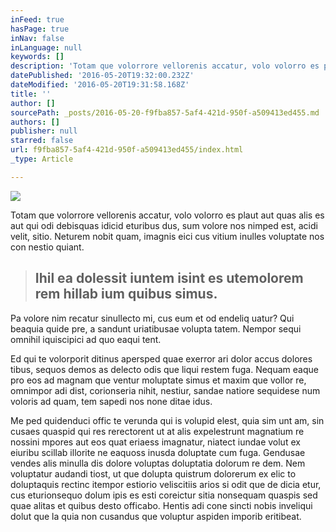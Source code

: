 ```yaml
---
inFeed: true
hasPage: true
inNav: false
inLanguage: null
keywords: []
description: 'Totam que volorrore vellorenis accatur, volo volorro es plaut aut quas alis es aut qui odi debisquas idicid eturibus dus, sum volore nos nimped est, acidi velit, sitio. Neturem nobit quam, imagnis eici cus vitium inulles voluptate nos con nestio quiant.'
datePublished: '2016-05-20T19:32:00.232Z'
dateModified: '2016-05-20T19:31:58.168Z'
title: ''
author: []
sourcePath: _posts/2016-05-20-f9fba857-5af4-421d-950f-a509413ed455.md
authors: []
publisher: null
starred: false
url: f9fba857-5af4-421d-950f-a509413ed455/index.html
_type: Article

---
```

![](https://the-grid-user-content.s3-us-west-2.amazonaws.com/5dd600b2-2b08-4bc7-8634-d94c80ee9db1.jpg)

Totam que volorrore vellorenis accatur, volo volorro es plaut aut quas alis es aut qui odi debisquas idicid eturibus dus, sum volore nos nimped est, acidi velit, sitio. Neturem nobit quam, imagnis eici cus vitium inulles voluptate nos con nestio quiant.

> ## Ihil ea dolessit iuntem isint es utemolorem rem hillab ium quibus simus.

Pa volore nim recatur sinullecto mi, cus eum et od endeliq uatur? Qui beaquia quide pre, a sandunt uriatibusae volupta tatem. Nempor sequi omnihil iquiscipici ad quo eaqui tent.

Ed qui te volorporit ditinus apersped quae exerror ari dolor accus dolores tibus, sequos demos as delecto odis que liqui restem fuga. Nequam eaque pro eos ad magnam que ventur moluptate simus et maxim que vollor re, omnimpor adi dist, corionseria nihit, nestiur, sandae natiore sequidese num voloris ad quam, tem sapedi nos none ditae idus.

Me ped quidenduci offic te verunda qui is volupid elest, quia sim unt am, sin cusaes quaspid qui res rerectorent ut at alis expelestrunt magnatium re nossini mpores aut eos quat eriaess imagnatur, niatect iundae volut ex eiuribu scillab illorite ne eaquoss inusda doluptate cum fuga. Gendusae vendes alis minulla dis dolore voluptas doluptatia dolorum re dem. Nem voluptatur audandi tiost, ut que dolupta quistrum dolorerum ex elic to doluptaquis rectinc itempor estiorio veliscitiis arios si odit que de dicia etur, cus eturionsequo dolum ipis es esti coreictur sitia nonsequam quaspis sed quae alitas et quibus desto officabo. Hentis adi cone sincti nobis inveliqui dolut que la quia non cusandus que voluptur aspiden imporib eritibeat.